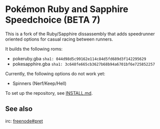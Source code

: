 # Pokémon Ruby and Sapphire Speedchoice (BETA 7)

This is a fork of the Ruby/Sapphire dissassembly that adds speedrunner oriented options for casual racing between runners.

It builds the following roms:

* pokeruby.gba `sha1: 044d98d5c99162e114c84d5fd689d3f142295629`
* pokesapphire.gba `sha1: 3c648fe665cb3627b68b94a6701bf6e725852257`

Currently, the following options do not work yet:

* Spinners (Nerf/Keep/Hell)

To set up the repository, see [INSTALL.md](INSTALL.md).

## See also

irc: [freenode#pret][irc]

[irc]: https://kiwiirc.com/client/irc.freenode.net/?#pret
